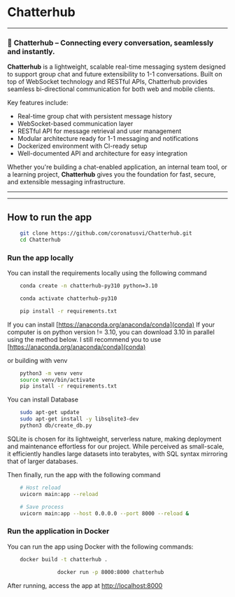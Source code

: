 # Chatterhub

---

### 🔷 **Chatterhub – Connecting every conversation, seamlessly and instantly.**

**Chatterhub** is a lightweight, scalable real-time messaging system designed to support group chat and future extensibility to 1-1 conversations. Built on top of WebSocket technology and RESTful APIs, Chatterhub provides seamless bi-directional communication for both web and mobile clients.

Key features include:

- Real-time group chat with persistent message history
- WebSocket-based communication layer
- RESTful API for message retrieval and user management
- Modular architecture ready for 1-1 messaging and notifications
- Dockerized environment with CI-ready setup
- Well-documented API and architecture for easy integration

Whether you're building a chat-enabled application, an internal team tool, or a learning project, **Chatterhub** gives you the foundation for fast, secure, and extensible messaging infrastructure.

---

---

## How to run the app

```bash
    git clone https://github.com/coronatusvi/Chatterhub.git
    cd Chatterhub
```

### Run the app locally

You can install the requirements locally using the following command

```bash
    conda create -n chatterhub-py310 python=3.10

    conda activate chatterhub-py310

    pip install -r requirements.txt
```

If you can install [https://anaconda.org/anaconda/conda](conda)
If your computer is on python version != 3.10, you can download 3.10 in parallel using the method below. I still recommend you to use [https://anaconda.org/anaconda/conda](conda)

or building with venv

```bash
    python3 -m venv venv 
    source venv/bin/activate  
    pip install -r requirements.txt
```

You can install Database

```bash
    sudo apt-get update
    sudo apt-get install -y libsqlite3-dev
    python3 db/create_db.py
```

SQLite is chosen for its lightweight, serverless nature, making deployment and maintenance effortless for our project. While perceived as small-scale, it efficiently handles large datasets into terabytes, with SQL syntax mirroring that of larger databases.

Then finally, run the app with the following command

```bash
    # Host reload
    uvicorn main:app --reload

    # Save process
    uvicorn main:app --host 0.0.0.0 --port 8000 --reload &
```

### Run the application in Docker

You can run the app using Docker with the following commands:

```bash
    docker build -t chatterhub .
```

```bash
                docker run -p 8000:8000 chatterhub
```

After running, access the app at [http://localhost:8000](http://127.0.0.1:8000)
